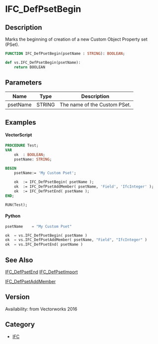 # IFC_DefPsetBegin

## Description
Marks the beginning of creation of a new Custom Object Property set (PSet).

```pascal
FUNCTION IFC_DefPsetBegin(psetName : STRING): BOOLEAN;
```

```python
def vs.IFC_DefPsetBegin(psetName):
    return BOOLEAN
```

## Parameters
|Name|Type|Description|
|---|---|---|
|psetName|STRING|The name of the Custom PSet.|

## Examples
#### VectorScript ####
```pascal
PROCEDURE Test;
VAR
	ok	: BOOLEAN;
	psetName: STRING;
	
BEGIN
	psetName:= 'My Custom Pset';

	ok	:= IFC_DefPsetBegin( psetName );
	ok	:= IFC_DefPsetAddMember( psetName, 'Field', 'IfcInteger' );
	ok	:= IFC_DefPsetEnd( psetName );
END;

RUN(Test);
```
#### Python ####
```python
psetName	= "My Custom Pset"

ok	= vs.IFC_DefPsetBegin( psetName )
ok	= vs.IFC_DefPsetAddMember( psetName, "Field", "IfcInteger" )
ok	= vs.IFC_DefPsetEnd( psetName )
```

## See Also
[IFC_DefPsetEnd](IFC_DefPsetEnd.md)
[IFC_DefPsetImport](IFC_DefPsetImport.md)

[IFC_DefPsetAddMember](IFC_DefPsetAddMember.md)

## Version
Availability: from Vectorworks 2016

## Category
* [IFC](../Categories/IFC.md)
